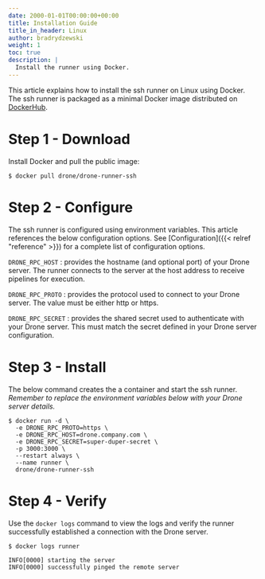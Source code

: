 ```yaml
---
date: 2000-01-01T00:00:00+00:00
title: Installation Guide
title_in_header: Linux
author: bradrydzewski
weight: 1
toc: true
description: |
  Install the runner using Docker.
---
```


This article explains how to install the ssh runner on Linux using Docker. The ssh runner is packaged as a minimal Docker image distributed on [DockerHub](https://hub.docker.com/r/drone/drone-runner-ssh).

# Step 1 - Download

Install Docker and pull the public image:

```
$ docker pull drone/drone-runner-ssh
```

# Step 2 - Configure

The ssh runner is configured using environment variables. This article references the below configuration options. See [Configuration]({{< relref "reference" >}}) for a complete list of configuration options.

`DRONE_RPC_HOST`
: provides the hostname (and optional port) of your Drone server. The runner connects to the server at the host address to receive pipelines for execution.

`DRONE_RPC_PROTO`
: provides the protocol used to connect to your Drone server. The value must be either http or https.

`DRONE_RPC_SECRET`
: provides the shared secret used to authenticate with your Drone server. This must match the secret defined in your Drone server configuration.

# Step 3 - Install

The below command creates the a container and start the ssh runner. _Remember to replace the environment variables below with your Drone server details._

```
$ docker run -d \
  -e DRONE_RPC_PROTO=https \
  -e DRONE_RPC_HOST=drone.company.com \
  -e DRONE_RPC_SECRET=super-duper-secret \
  -p 3000:3000 \
  --restart always \
  --name runner \
  drone/drone-runner-ssh
```

# Step 4 - Verify

Use the `docker logs` command to view the logs and verify the runner successfully established a connection with the Drone server.

```
$ docker logs runner

INFO[0000] starting the server
INFO[0000] successfully pinged the remote server 
```
